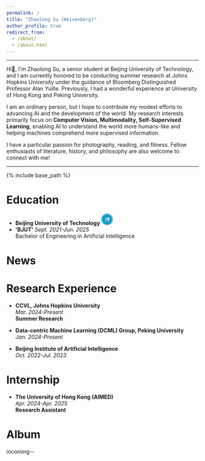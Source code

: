 ```yaml
---
permalink: /
title: "Zhaolong Su (Heisenberg)"
author_profile: true
redirect_from: 
  - /about/
  - /about.html
---
```

---
Hi🙌, I'm Zhaolong Su, a senior student at Beijing University of Technology, and I am currently honored to be conducting summer research at Johns Hopkins University under the guidance of Bloomberg Distinguished Professor Alan Yuille. Previously, I had a wonderful experience at University of Hong Kong and Peking University. 

I am an ordinary person, but I hope to contribute my modest efforts to advancing AI and the development of the world. My research interests primarily focus on **Computer Vision, Multimodality, Self-Supervised Learning**, enabling AI to understand the world more humans-like and helping machines comprehend more supervised information.

I have a particular passion for photography, reading, and fitness. Fellow enthusiasts of literature, history, and philosophy are also welcome to connect with me!

---

{% include base_path %}

Education
======
* **Beijing University of Technology** <img src="images/image.png" alt="示例图片" width="30">
* **'BJUT'**
  *Sept. 2021-Jun. 2025*  
  Bachelor of Engineering in Artificial Intelligence  

News
=====

Research Experience
======
* **CCVL, Johns Hopkins University**  
  *Mar. 2024-Present*  
  **Summer Research**
  
* **Data-centric Machine Learning (DCML) Group, Peking University**  
  *Jan. 2024-Present*

* **Beijing Institute of Artificial Intelligence**  
  *Oct. 2022-Jul. 2023*

Internship
======
* **The University of Hong Kong (AIMED)**  
  *Apr. 2024-Apr. 2025*  
  **Research Assistant**  

Album
======
incoming--
